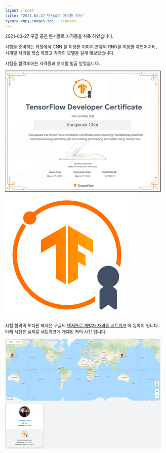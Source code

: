 ```yaml
---
layout : post
title: "2021.03.27 텐서플로 자격증 취득"
typora-copy-images-to: ..\images
---
```




2021-03-27 구글 공인 텐서플로 자격증을 취득 하였습니다.

시험을 준비하는 과정에서 CNN 을 이용한 이미지 분류와 RNN을 이용한 자연어처리,시계열 처리를 학습 하였고 각각의 모델을 설계 해보았습니다.

시험을 합격후에는 자격증과 뱃지를 발급 받았습니다.

 

<img src="..\images\certificate.png" alt="certificate" style="zoom:80%;" /><img src="..\images\badge.png" alt="badge"  />

시험 합격의 또다른 혜택은 구글의 [텐서플로 개발자 자격증 네트워크](https://developers.google.com/certification/directory/tensorflow) 에 등록이 됩니다. 아래 사진은 실제로 네트워크에 개제된 저의 사진 입니다.

<img src="..\images\network.PNG" alt="network"  />


